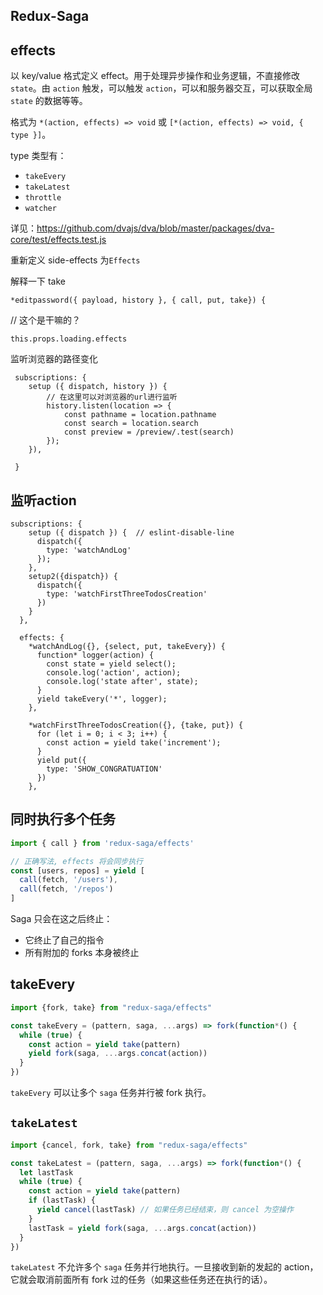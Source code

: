 ## Redux-Saga



## effects

以 key/value 格式定义 effect。用于处理异步操作和业务逻辑，不直接修改 `state`。由 `action` 触发，可以触发 `action`，可以和服务器交互，可以获取全局 `state` 的数据等等。

格式为 `*(action, effects) => void` 或 `[*(action, effects) => void, { type }]`。

type 类型有：

- `takeEvery`
- `takeLatest`
- `throttle`
- `watcher`

详见：https://github.com/dvajs/dva/blob/master/packages/dva-core/test/effects.test.js

重新定义 side-effects 为`Effects`



解释一下 take

```
*editpassword({ payload, history }, { call, put, take}) {
```

// 这个是干嘛的？

```
this.props.loading.effects
```

监听浏览器的路径变化

```
 subscriptions: {
    setup ({ dispatch, history }) {
		// 在这里可以对浏览器的url进行监听
		history.listen(location => {
			const pathname = location.pathname
			const search = location.search
			const preview = /preview/.test(search)
		});
	}),

 }
```



## 监听action

```
subscriptions: {
    setup ({ dispatch }) {  // eslint-disable-line
      dispatch({
        type: 'watchAndLog'
      });
    },
    setup2({dispatch}) {
      dispatch({
        type: 'watchFirstThreeTodosCreation'
      })
    }
  },

  effects: {
    *watchAndLog({}, {select, put, takeEvery}) {
      function* logger(action) {
        const state = yield select();
        console.log('action', action);
        console.log('state after', state);
      }
      yield takeEvery('*', logger);
    },

    *watchFirstThreeTodosCreation({}, {take, put}) {
      for (let i = 0; i < 3; i++) {
        const action = yield take('increment');
      }
      yield put({
        type: 'SHOW_CONGRATUATION'
      })
    },
```





## 同时执行多个任务

```javascript
import { call } from 'redux-saga/effects'

// 正确写法, effects 将会同步执行
const [users, repos] = yield [
  call(fetch, '/users'),
  call(fetch, '/repos')
]
```



Saga 只会在这之后终止：

- 它终止了自己的指令
- 所有附加的 forks 本身被终止



## takeEvery

```javascript
import {fork, take} from "redux-saga/effects"

const takeEvery = (pattern, saga, ...args) => fork(function*() {
  while (true) {
    const action = yield take(pattern)
    yield fork(saga, ...args.concat(action))
  }
})
```

`takeEvery` 可以让多个 `saga` 任务并行被 fork 执行。

## `takeLatest`

```javascript
import {cancel, fork, take} from "redux-saga/effects"

const takeLatest = (pattern, saga, ...args) => fork(function*() {
  let lastTask
  while (true) {
    const action = yield take(pattern)
    if (lastTask) {
      yield cancel(lastTask) // 如果任务已经结束，则 cancel 为空操作
    }
    lastTask = yield fork(saga, ...args.concat(action))
  }
})
```

`takeLatest` 不允许多个 `saga` 任务并行地执行。一旦接收到新的发起的 action，它就会取消前面所有 fork 过的任务（如果这些任务还在执行的话）。

